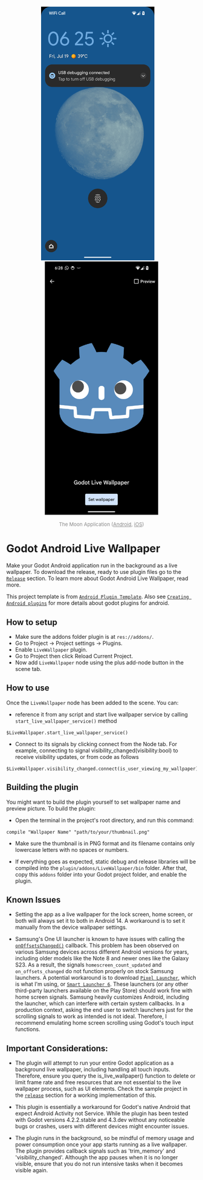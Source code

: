 <p align="center">
  <img src="pictures/wp1.png" alt="wp1" width="300" style="margin-right: 20px;" />
  <img src="pictures/wp2.png" alt="wp2" width="300" />
</p>
<p align="center" style="color: #888888; font-size: small;">
  The Moon Application (<a href="https://play.google.com/store/apps/details?id=com.oproject.themoon" style="color: #888888;">Android</a>, <a href="https://apps.apple.com/app/the-moon-simulation/id6526486262" style="color: #888888;">iOS</a>)
</p>


# Godot Android Live Wallpaper
Make your Godot Android application run in the background as a live wallpaper. To download the release, ready to use plugin files go to the [`Release`](https://github.com/TheOathMan/Godot-Android-Live-Wallpaper/releases) section. To learn more about Godot Android Live Wallpaper, read more. 

This project template is from [`Android Plugin Template`](https://github.com/m4gr3d/Godot-Android-Plugin-Template). Also see [`Creating Android plugins`](https://docs.godotengine.org/en/4.0/tutorials/platform/android/android_plugin.html) for more details about godot plugins for android.

## How to setup
* Make sure the addons folder plugin is at `res://addons/`.
* Go to Project -> Project settings -> Plugins.
* Enable `LiveWallpaper` plugin.
* Go to Project then click Reload Current Project.
* Now add `LiveWallpaper` node using the plus add-node button in the scene tab.

## How to use
Once the `LiveWallpaper` node has been added to the scene. You can:
* reference it from any script and start live wallpaper service by calling `start_live_wallpaper_service()` method
```
$LiveWallpaper.start_live_wallpaper_service()
```
* Connect to its signals by clicking connect from the Node tab. For example, connecting to signal visibility_changed(visibility:bool) to receive visibility updates, or from code as follows

```
$LiveWallpaper.visibility_changed.connect(is_user_viewing_my_wallpaper)
```

## Building the plugin
You might want to build the plugin yourself to set wallpaper name and preview picture. To build the plugin:

- Open the terminal in the project's root directory, and run this command:
```
compile "Wallpaper Name" "path/to/your/thumbnail.png"
```
- Make sure the thumbnail is in PNG format and its filename contains only lowercase letters with no spaces or numbers.

- If everything goes as expected, static debug and release libraries will be compiled into the `plugin/addons/LiveWallpaper/bin` folder. After that, copy this `addons` folder into your Godot project folder, and enable the plugin.

## Known Issues
* Setting the app as a live wallpaper for the lock screen, home screen, or both will always set it to both in Android 14. A workaround is to set it manually from the device wallpaper settings.

* Samsung's One UI launcher is known to have issues with calling the [`onOffsetsChanged()`](https://developer.android.com/reference/android/service/wallpaperWallpaperService.Engine#onOffsetsChanged(float,%20float,%20float,%20float,%20int%20int)) callback. This problem has been observed on various Samsung devices across different Android versions for years, including older models like the Note 8 and newer ones like the Galaxy S23. As a result, the signals `homescreen_count_updated` and `on_offsets_changed` do not function properly on stock Samsung launchers. A potential workaround is to download [`Pixel Launcher`](https://play.google.com/store/search?q=pixel+launcher&c=apps&hl=en), which is what I'm using, or [`Smart Launcher 6`](https://play.google.com/store/apps/details?id=ginlemon.flowerfree). These launchers (or any other third-party launchers available on the Play Store) should work fine with home screen signals.
Samsung heavily customizes Android, including the launcher, which can interfere with certain system callbacks. In a production context, asking the end user to switch launchers just for the scrolling signals to work as intended is not ideal. Therefore, I recommend emulating home screen scrolling using Godot's touch input functions.





## Important Considerations:

* The plugin will attempt to run your entire Godot application as a background live wallpaper, including handling all touch inputs. Therefore, ensure you query the is_live_wallpaper() function to delete or limit frame rate and free resources that are not essential to the live wallpaper process, such as UI elements. Check the sample project in the [`release`](https://github.com/TheOathMan/Godot-Android-Live-Wallpaper/releases) section for a working implementation of this.

* This plugin is essentially a workaround for Godot's native Android that expect Android Activity not Service. While the plugin has been tested with Godot versions 4.2.2.stable and 4.3.dev without any noticeable bugs or crashes, users with different devices might encounter issues.

* The plugin runs in the background, so be mindful of memory usage and power consumption once your app starts running as a live wallpaper. The plugin provides callback signals such as 'trim_memory' and 'visibility_changed'. Although the app pauses when it is no longer visible, ensure that you do not run intensive tasks when it becomes visible again.

